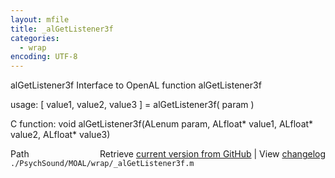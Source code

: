 ```yaml
---
layout: mfile
title: _alGetListener3f
categories:
  - wrap
encoding: UTF-8
---
```


alGetListener3f  Interface to OpenAL function alGetListener3f

usage:  [ value1, value2, value3 ] = alGetListener3f( param )

C function:  void alGetListener3f(ALenum param, ALfloat\* value1, ALfloat\* value2, ALfloat\* value3)


<div class="code_header" style="text-align:right;">
  <span style="float:left;">Path&nbsp;&nbsp;</span> <span class="counter">Retrieve <a href=
  "https://raw.github.com/Psychtoolbox-3/Psychtoolbox-3/beta/./PsychSound/MOAL/wrap/_alGetListener3f.m">current version from GitHub</a> | View <a href=
  "https://github.com/Psychtoolbox-3/Psychtoolbox-3/commits/beta/./PsychSound/MOAL/wrap/_alGetListener3f.m">changelog</a></span>
</div>
<div class="code">
  <code>./PsychSound/MOAL/wrap/_alGetListener3f.m</code>
</div>
